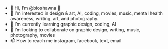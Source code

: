 - 👋 Hi, I’m @bioshawna 🌙
- 👀 I’m interested in design & art, AI, coding, movies, music, mental health awareness, writing, art, and photography.
- 🌱 I’m currently learning graphic design, coding, AI
- 💞️ I’m looking to collaborate on graphic design, writing, music, photography, movies
- 📫 How to reach me instagram, facebook, text, email

<!---
bioshawna/bioshawna is a ✨ special ✨ repository because its `README.md` (this file) appears on your GitHub profile.
You can click the Preview link to take a look at your changes.
--->
